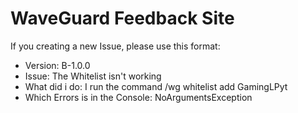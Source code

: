 # WaveGuard Feedback Site

If you creating a new Issue, please use this format:


- Version: B-1.0.0
- Issue: The Whitelist isn't working
- What did i do: I run the command /wg whitelist add GamingLPyt
- Which Errors is in the Console: NoArgumentsException